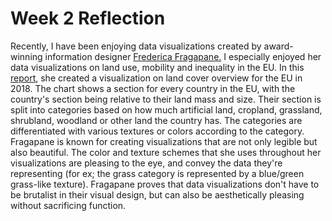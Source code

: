 <h1>Week 2 Reflection</h1>
<p>Recently, I have been enjoying data visualizations created by award-winning information designer <a href="https://www.behance.net/FedericaFragapane">Frederica Fragapane.</a> I especially enjoyed her data visualizations on land use, mobility and inequality in the EU. In this <a href="https://www.behance.net/gallery/171008143/Land-use-mobility-and-inequality-in-the-EU">report</a>, she created a visualization on land cover overview for the EU in 2018. The chart shows a section for every country in the EU, with the country's section being relative to their land mass and size. Their section is split into categories based on how much artificial land, cropland, grassland, shrubland, woodland or other land the country has. The categories are differentiated with various textures or colors according to the category. Fragapane is known for creating visualizations that are not only legible but also beautiful. The color and texture schemes that she uses throughout her visualizations are pleasing to the eye, and convey the data they're representing (for ex; the grass category is represented by a blue/green grass-like texture). Fragapane proves that data visualizations don't have to be brutalist in their visual design, but can also be aesthetically pleasing without sacrificing function.</p>
